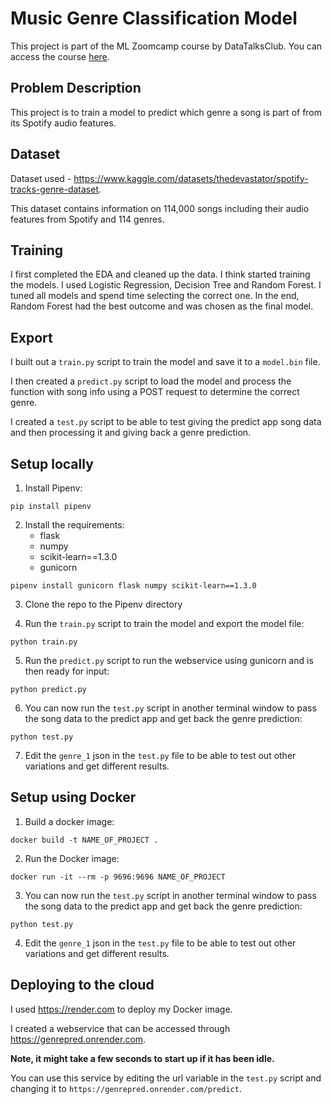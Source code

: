 # Music Genre Classification Model

This project is part of the ML Zoomcamp course by DataTalksClub.
You can access the course [here](https://github.com/DataTalksClub/machine-learning-zoomcamp).

## Problem Description

This project is to train a model to predict which genre a song is part of from its Spotify audio features.

## Dataset

Dataset used - https://www.kaggle.com/datasets/thedevastator/spotify-tracks-genre-dataset.

This dataset contains information on 114,000 songs including their audio features from Spotify and 114 genres.

## Training

I first completed the EDA and cleaned up the data. I think started training the models. I used Logistic Regression, Decision Tree and Random Forest. I tuned all models and spend time selecting the correct one. In the end, Random Forest had the best outcome and was chosen as the final model.

## Export

I built out a `train.py` script to train the model and save it to a `model.bin` file.

I then created a `predict.py` script to load the model and process the function with song info using a POST request to determine the correct genre.

I created a `test.py` script to be able to test giving the predict app song data and then processing it and giving back a genre prediction.

## Setup locally

1. Install Pipenv:
````
pip install pipenv
````


2. Install the requirements:
    - flask
    - numpy
    - scikit-learn==1.3.0
    - gunicorn
````
pipenv install gunicorn flask numpy scikit-learn==1.3.0
````


3. Clone the repo to the Pipenv directory


4. Run the `train.py` script to train the model and export the model file:
````
python train.py
````


5. Run the `predict.py` script to run the webservice using gunicorn and is then ready for input:
````
python predict.py
````


6. You can now run the `test.py` script in another terminal window to pass the song data to the predict app and get back the genre prediction:
````
python test.py
````

7. Edit the `genre_1` json in the `test.py` file to be able to test out other variations and get different results.


## Setup using Docker


1. Build a docker image:
````
docker build -t NAME_OF_PROJECT .
````

2. Run the Docker image:
````
docker run -it --rm -p 9696:9696 NAME_OF_PROJECT
````

3. You can now run the `test.py` script in another terminal window to pass the song data to the predict app and get back the genre prediction:
````
python test.py
````

4. Edit the `genre_1` json in the `test.py` file to be able to test out other variations and get different results.


## Deploying to the cloud

I used https://render.com to deploy my Docker image.

I created a webservice that can be accessed through https://genrepred.onrender.com.

**Note, it might take a few seconds to start up if it has been idle.**


You can use this service by editing the url variable in the `test.py` script and changing it to ``https://genrepred.onrender.com/predict``.